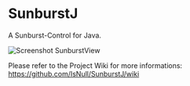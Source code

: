 SunburstJ
=========

A Sunburst-Control for Java.

![Screenshot SunburstView](https://cloud.githubusercontent.com/assets/439313/3200033/73c1e75e-ed75-11e3-91f4-16e02acd4fe2.png)

Please refer to the Project Wiki for more informations: 
https://github.com/IsNull/SunburstJ/wiki
